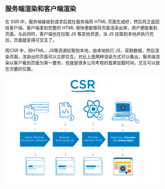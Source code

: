 ## 服务端渲染和客户端渲染

在 SSR 中，服务端接收到请求后就在服务端将 HTML 页面生成好，然后将之返回给客户端，客户端拿到完整的 HTML 很快便能够将页面渲染出来，用户便能看到页面，与此同时，客户端也在拉取 JS 等其他资源，当 JS 拉取到本地并执行完后，页面就变得可交互了。

而CSR 中，将HTML、JS等资源拉取到本地，由本地执行 JS，获取数据，然后渲染页面，渲染出的页面可以立即交互。对比上面两种渲染方式可以看出，服务端渲染以客户看到页面为第一要务，也就是很多公司考核的首屏加载时间，交互可以放在次要的位置。

![ssr vs csr](../images/ssr.png)